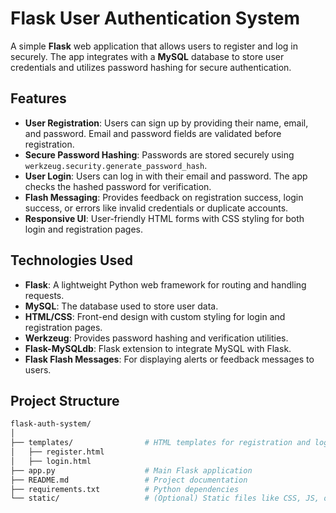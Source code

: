# Flask User Authentication System

A simple **Flask** web application that allows users to register and log in securely. The app integrates with a **MySQL** database to store user credentials and utilizes password hashing for secure authentication.

## Features

- **User Registration**: Users can sign up by providing their name, email, and password. Email and password fields are validated before registration.
- **Secure Password Hashing**: Passwords are stored securely using `werkzeug.security.generate_password_hash`.
- **User Login**: Users can log in with their email and password. The app checks the hashed password for verification.
- **Flash Messaging**: Provides feedback on registration success, login success, or errors like invalid credentials or duplicate accounts.
- **Responsive UI**: User-friendly HTML forms with CSS styling for both login and registration pages.

## Technologies Used

- **Flask**: A lightweight Python web framework for routing and handling requests.
- **MySQL**: The database used to store user data.
- **HTML/CSS**: Front-end design with custom styling for login and registration pages.
- **Werkzeug**: Provides password hashing and verification utilities.
- **Flask-MySQLdb**: Flask extension to integrate MySQL with Flask.
- **Flask Flash Messages**: For displaying alerts or feedback messages to users.

## Project Structure

```bash
flask-auth-system/
│
├── templates/                # HTML templates for registration and login
│   ├── register.html
│   ├── login.html
├── app.py                    # Main Flask application
├── README.md                 # Project documentation
├── requirements.txt          # Python dependencies
└── static/                   # (Optional) Static files like CSS, JS, or images
